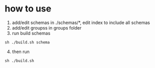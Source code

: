 # how to use
1. add/edit schemas in ./schemas/*, edit index to include all schemas
2. add/edit groupss in groups folder
3. run build schemas
```
sh ./build.sh schema
```
4. then run
```
sh ./build.sh 
``` 